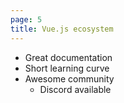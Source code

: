 ```yaml
---
page: 5
title: Vue.js ecosystem
---
```


- Great documentation
- Short learning curve
- Awesome community
  - Discord available
